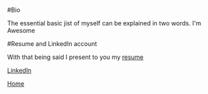 #Bio





The essential basic jist of myself can be explained in two words.
I'm Awesome


#Resume and LinkedIn account

With that being said I present to you my [resume](file:///Users/davidgriffith/Downloads/David%20Griffith%20Resume%201.htm)

[LinkedIn](www.linkedin.com/in/DavidDocAfroGriffith)

[Home](docafro.github.io/index)

